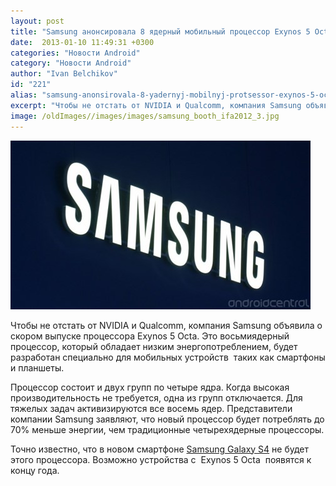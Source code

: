 ```yaml
---
layout: post
title: "Samsung анонсировала 8 ядерный мобильный процессор Exynos 5 Octa"
date:  2013-01-10 11:49:31 +0300
categories: "Новости Android"
category: "Новости Android"
author: "Ivan Belchikov"
id: "221"
alias: "samsung-anonsirovala-8-yadernyj-mobilnyj-protsessor-exynos-5-octa"
excerpt: "Чтобы не отстать от NVIDIA и Qualcomm, компания Samsung объявила о скором выпуске процессора Exynos 5 Octa. Это восьмиядерный процессор, который обладает низким энергопотреблением, будет разработан специально для мобильных устройств  таких как смартфоны и планшеты."
image: /oldImages//images/images/samsung_booth_ifa2012_3.jpg
---
```

<img  src="/oldImages/images/images/samsung_booth_ifa2012_3.jpg" border="0" alt="Android Центральной" >

Чтобы не отстать от NVIDIA и Qualcomm, компания Samsung объявила о скором выпуске процессора Exynos 5 Octa. Это восьмиядерный процессор, который обладает низким энергопотреблением, будет разработан специально для мобильных устройств  таких как смартфоны и планшеты.
 

Процессор состоит и двух групп по четыре ядра. Когда высокая производительность не требуется, одна из групп отключается. Для тяжелых задач активизируются все восемь ядер. Представители компании Samsung заявляют, что новый процессор будет потреблять до 70% меньше энергии, чем традиционные четырехядерные процессоры.

Точно известно, что в новом смартфоне <a href="101-samsung-galaxy-s-iv-budet-osnashchen-novym-4-kh-yadernym-protsessorom" title="Samsung Galaxy S4">Samsung Galaxy S4</a> не будет этого процессора. Возможно устройства с  Exynos 5 Octa  появятся к концу года.
